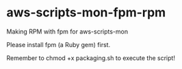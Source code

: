 # aws-scripts-mon-fpm-rpm

Making RPM with fpm for aws-scripts-mon

Please install fpm (a Ruby gem) first.

Remember to chmod +x packaging.sh to execute the script!
